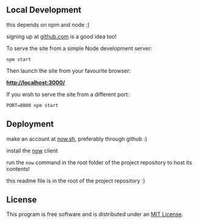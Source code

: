 ## Local Development

this depends on npm and node :)

signing up at [github.com](https://github.com) is a good idea too!

To serve the site from a simple Node development server:

    npm start

Then launch the site from your favourite browser:

[__http://localhost:3000/__](http://localhost:3000/)

If you wish to serve the site from a different port:

    PORT=8000 npm start

## Deployment

make an account at [now.sh](https://now.sh), preferably through github :)

install the [now](https://zeit.co/download) client

run the `now` command in the root folder of the project repository to host its contents!

this readme file is in the root of the project repository :)

## License

This program is free software and is distributed under an [MIT License](LICENSE).
